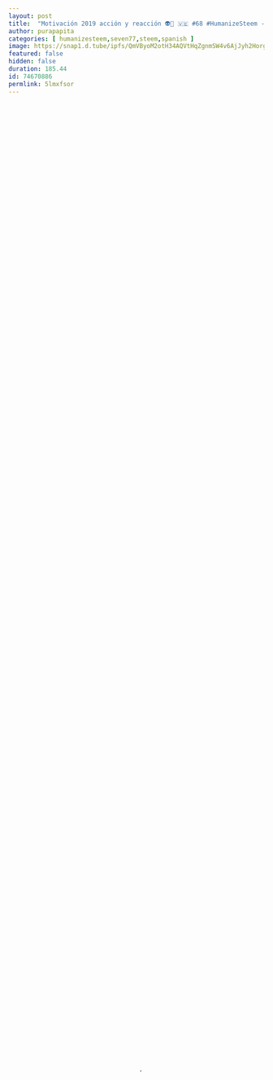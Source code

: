 ```yaml
---
layout: post
title:  "Motivación 2019 acción y reacción 👽🎇 🇻🇪 #68 #HumanizeSteem - Steem and Social Media"
author: purapapita
categories: [ humanizesteem,seven77,steem,spanish ]
image: https://snap1.d.tube/ipfs/QmVByoM2otH34AQVtHqZgnmSW4v6AjJyh2Horgt4uj4vzL
featured: false
hidden: false
duration: 185.44
id: 74670886
permlink: 5lmxfsor
---
```

    
<video poster="https://snap1.d.tube/ipfs/QmVByoM2otH34AQVtHqZgnmSW4v6AjJyh2Horgt4uj4vzL" autoplay="" id="player_html5_api" class="vjs-tech" style="width: 100%; height: 100%;" tabindex="-1" src="https://video.dtube.top/ipfs/QmPPmcFdz6yApCTPWjqujUezszxUpo5wFargdFaRe1xMkJ"></video>

<center>
https://media.giphy.com/media/XfyroVlIQFz0Y/giphy.gif
[Fuente.](https://giphy.com/gifs/turtle-sand-XfyroVlIQFz0Y)
</center>

<center><img src="https://steemitimages.com/640x0/https://cdn.steemitimages.com/DQmb8A7AbTS4Aef5FYrWPWdJhnV7WJ38DMAvy7Q9DuuCGAq/image.png" /><br/></center></p>

<div class="text-justify">

*Haz alguna actividad mientras me escuchas, ejercicio, cocinar, recostarte un rato. Siempre habrá un rato libre que puedas dedicarte a ti mismo, espero influenciar positivamente en tu vida. <3*

<center><img src="https://steemitimages.com/640x0/https://cdn.steemitimages.com/DQmb8A7AbTS4Aef5FYrWPWdJhnV7WJ38DMAvy7Q9DuuCGAq/image.png" /><br/></center></p>
<center><strong>.</strong></center></p>
<center><a title="This link will take you away from steemit.com" href="https://www.frasess.net/frases-de-felicidad-y-alegria-66.html" rel="nofollow noopener">Fuente de separadores.</a></center></p>

<center>
**.**
</center>

<center>
![](https://cdn.steemitimages.com/DQmVMPFnY6RyYGjn38DFzi8R5FVDg6jmkNR8gEAUArKbTJj/image.png)
</center>

<center>
https://steemitimages.com/640x0/https://cdn.steemitimages.com/DQmdwkSAeudKF98SKJfPBXwPaRgSc4Qm4899t6b8VMhd3N6/separador_VDC_1%20Actualizado%203_.png

https://discordapp.com/invite/DcAfub Discord VDC

![](https://cdn.steemitimages.com/DQmdqREWnH2G7pJdFRSzbkXXGCjphtgLAjto93EeBQJwydr/image.png)

https://discordapp.com/invite/w5nMu6g Engranaje Discord 

https://steemitimages.com/640x0/https://cdn.steemitimages.com/DQmau4xuco7yqi68kQYFENTokMfe9BmnruaS8dW1UkqG3JG/Cervantes.png

https://discord.gg/gKP6JpV Discord cervantes

https://steemitimages.com/0x0/https://cdn.discordapp.com/attachments/509464445643259912/533719323601141769/GIF3.gif

https://discord.gg/bS7F42z Discord voto vnzla

</center>

<center>
https://steemit.com/dtube/@jeanlucsr/gkatgx34
**This is the original post of the initiative!**
@jeanlucsr @nathanmars
</center>

<center>
![](https://cdn.steemitimages.com/DQmVMPFnY6RyYGjn38DFzi8R5FVDg6jmkNR8gEAUArKbTJj/image.png)
</center>